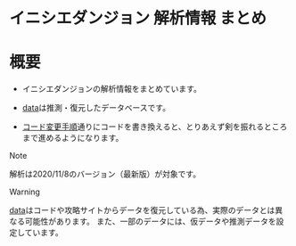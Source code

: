 # イニシエダンジョン 解析情報 まとめ

# 概要
- イニシエダンジョンの解析情報をまとめています。

- [data](/data)は推測・復元したデータベースです。
- [コード変更手順](/src/コード変更手順.md)通りにコードを書き換えると、とりあえず剣を振れるところまで進めるようになります。

> [!Note]
> 解析は2020/11/8のバージョン（最新版）が対象です。

> [!Warning]
> [data](/data)はコードや攻略サイトからデータを復元している為、実際のデータとは異なる可能性があります。
> また、一部のデータには、仮データや推測データを設定しています。
